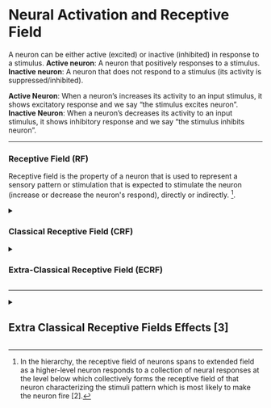 <h1> Neural Activation and Receptive Field </h1>

  A neuron can be either active (excited) or inactive (inhibited) in response to a stimulus.
   **Active neuron**: A neuron that positively responses to a stimulus.
   **Inactive neuron**: A neuron that does not respond to a stimulus (its activity is suppressed/inhibited).

  **Active Neuron**: When a neuron’s increases its activity to an input stimulus, 
  it shows excitatory response and we say “the stimulus excites neuron”.
  **Inactive Neuron**: When a neuron’s decreases its activity to an input stimulus, 
  it shows inhibitory response and we say “the stimulus inhibits neuron”.
  
--------------------------------------------------------------------------



<!-- ------------------------------------------------------------------ -->
<!-- Receptive Field -->
<!-- ------------------------------------------------------------------ -->
### Receptive Field (RF)

  Receptive field is the property of a neuron that is used to represent a 
  sensory pattern or stimulation that is expected to stimulate the neuron 
  (increase or decrease the neuron's respond), directly or indirectly. [^longnote]. 
  
  [^longnote]: In the hierarchy, the receptive field of neurons spans to extended field as a 
  higher-level neuron responds to a collection of neural responses at the level 
  below which collectively forms the receptive field of that neuron characterizing
  the stimuli pattern which is most likely to make the neuron fire [2]. 
  <!-- ------------------------- -->
  <details><summary> <h3>Classical Receptive Field (CRF)</h3> </summary>
  The primary area within the neuron's receptive field where stimulation can 
  directly effects the neuron's response; can either excite or inhibit the neuron.
  </details>
  <!-- ------------------------- -->
  <details><summary> <h3>Extra-Classical Receptive Field (ECRF)</h3> </summary>
   Extra-classical receptive field of a neuron (or non-classical receptive field)
   is the complementary area within the neuron's receptive field that is not intersecting
   with its classical receptive field. In other words, the part of a neuron's receptive field 
   which cannot directly (by itself) effect the neuron to response, but rather it indirectly can
   influence it is called the extra-classical receptive field of the neuron.
  </details>

<!-- ------------------------------------------------------------------ -->






--------------------------------------------------------------------------


<!-- ------------------------------------------------------------------ -->
<!-- Extra Classical Receptive Fields Effects -->
<!-- ------------------------------------------------------------------ -->
<details><summary> <h2>Extra Classical Receptive Fields Effects [3]</h2> </summary>

Existance of stimuli in the extra-classical receptive fields of a neuron cannot by itself
make a directly impact on the neuron's activation; but instead can effect on the neuron's
response indirectly through modulating the neuron's respond to the same stimuli in its classical 
receptive field. The prior assumption is that the same stimuli in ECRF also repeats in the CRF 
because in natural image (what our brain is trained on) scenes have conceptual correlation meaning
that usually the same pattern is continuous in small areas (patches) in an observation.

This prediction of neurons response made based on the prior assumption (generalizatin of the stimuli to CRF) 
can have several effects on the neuron's activity.




Surround Suppression: The case when the same conceptual/contextual stimuli as the extra-classical 
receptive field spans through the classical receptive field as well, the neuron's responsece can 
be predicted accurately by generalizing the extra-classical receptive field stimuli.

In case that the stimuli in the classical receptive field contexually differs from ones in
extra-classical receptive field, the neuron's responsece cannot be predicted correctly and 
the concepualizing assumption goes wrong.

In different scenarios either ECRF can modulate the neuron's response to its CRF or not.
If the input stimulus within the CRF deviates from what the stimulus context in ECRF predicts; 
the neuron responds vigorously. Depending on the type of deviation, the extra-classical receptive field
effect can be grouped as below:

  > "A vigorous response to an stimuli within the neuron's classical receptive field 
   that was most likely to activate the neuron is reduced or eliminated when the same 
   stimulus extends beyond the neuron’s classical receptive field (RF)" [1].
    
   > "When the stimulus properties in a neuron’s receptive field
   match the stimulus properties in the surrounding region, little
   response is evoked from the error-detecting neurons because the
  ‘surround’ can predict the ‘center.’ On the other hand, when the
   stimulus occurs in isolation, such a prediction fails, eliciting a
   relatively large response" [1,3].

  <!-- ------------------------- -->
  <details><summary> <h3> End-stopping (End-inhibition) Effects </h3> </summary>
  Length Tuned
  The neuron's response is suppressed when an optimally oriented bar extends
  beyond neuron's classical receptive fields; which arise due to the orientation-dependant
  correlation in the nature. 
  This indicates that neuron responds (activates) when the classical receptive fields
  carries information and do not responds the information is already been sent to the brain system.
  This indicates the brain is using efficient coding (redundancy reduction).

  </details>
  <!-- ------------------------- -->
  <!-- ------------------------- -->
 <details><summary> <h3> Other Contextual Surround Effects </h3> </summary>
  Orientation Tuned
  Orientation Tuned
   
  ** Orientation Contrast Grating:** 
  ** Texture Effects:** 
  ** Contextual Modulation:** 
  ** Pop-out Texture:** 
   
  To investigate whether some of these effects could
  result from the extended positive correlations along dominant
  orientation directions in natural images
  
  </details>
</details>



